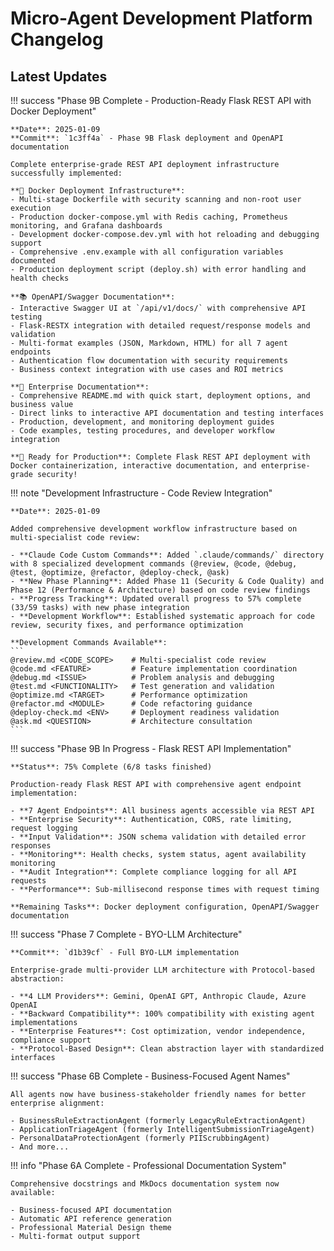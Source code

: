 # Micro-Agent Development Platform Changelog

## Latest Updates

!!! success "Phase 9B Complete - Production-Ready Flask REST API with Docker Deployment"
    
    **Date**: 2025-01-09
    **Commit**: `1c3ff4a` - Phase 9B Flask deployment and OpenAPI documentation
    
    Complete enterprise-grade REST API deployment infrastructure successfully implemented:
    
    **🐳 Docker Deployment Infrastructure**:
    - Multi-stage Dockerfile with security scanning and non-root user execution
    - Production docker-compose.yml with Redis caching, Prometheus monitoring, and Grafana dashboards
    - Development docker-compose.dev.yml with hot reloading and debugging support
    - Comprehensive .env.example with all configuration variables documented
    - Production deployment script (deploy.sh) with error handling and health checks
    
    **📚 OpenAPI/Swagger Documentation**:
    - Interactive Swagger UI at `/api/v1/docs/` with comprehensive API testing
    - Flask-RESTX integration with detailed request/response models and validation
    - Multi-format examples (JSON, Markdown, HTML) for all 7 agent endpoints
    - Authentication flow documentation with security requirements
    - Business context integration with use cases and ROI metrics
    
    **📖 Enterprise Documentation**:
    - Comprehensive README.md with quick start, deployment options, and business value
    - Direct links to interactive API documentation and testing interfaces
    - Production, development, and monitoring deployment guides
    - Code examples, testing procedures, and developer workflow integration
    
    **🚀 Ready for Production**: Complete Flask REST API deployment with Docker containerization, interactive documentation, and enterprise-grade security!

!!! note "Development Infrastructure - Code Review Integration"
    
    **Date**: 2025-01-09
    
    Added comprehensive development workflow infrastructure based on multi-specialist code review:
    
    - **Claude Code Custom Commands**: Added `.claude/commands/` directory with 8 specialized development commands (@review, @code, @debug, @test, @optimize, @refactor, @deploy-check, @ask)
    - **New Phase Planning**: Added Phase 11 (Security & Code Quality) and Phase 12 (Performance & Architecture) based on code review findings
    - **Progress Tracking**: Updated overall progress to 57% complete (33/59 tasks) with new phase integration
    - **Development Workflow**: Established systematic approach for code review, security fixes, and performance optimization
    
    **Development Commands Available**:
    ```
    @review.md <CODE_SCOPE>    # Multi-specialist code review
    @code.md <FEATURE>         # Feature implementation coordination  
    @debug.md <ISSUE>          # Problem analysis and debugging
    @test.md <FUNCTIONALITY>   # Test generation and validation
    @optimize.md <TARGET>      # Performance optimization
    @refactor.md <MODULE>      # Code refactoring guidance
    @deploy-check.md <ENV>     # Deployment readiness validation
    @ask.md <QUESTION>         # Architecture consultation
    ```

!!! success "Phase 9B In Progress - Flask REST API Implementation"
    
    **Status**: 75% Complete (6/8 tasks finished)
    
    Production-ready Flask REST API with comprehensive agent endpoint implementation:
    
    - **7 Agent Endpoints**: All business agents accessible via REST API
    - **Enterprise Security**: Authentication, CORS, rate limiting, request logging
    - **Input Validation**: JSON schema validation with detailed error responses  
    - **Monitoring**: Health checks, system status, agent availability monitoring
    - **Audit Integration**: Complete compliance logging for all API requests
    - **Performance**: Sub-millisecond response times with request timing
    
    **Remaining Tasks**: Docker deployment configuration, OpenAPI/Swagger documentation

!!! success "Phase 7 Complete - BYO-LLM Architecture"
    
    **Commit**: `d1b39cf` - Full BYO-LLM implementation
    
    Enterprise-grade multi-provider LLM architecture with Protocol-based abstraction:
    
    - **4 LLM Providers**: Gemini, OpenAI GPT, Anthropic Claude, Azure OpenAI
    - **Backward Compatibility**: 100% compatibility with existing agent implementations
    - **Enterprise Features**: Cost optimization, vendor independence, compliance support
    - **Protocol-Based Design**: Clean abstraction layer with standardized interfaces

!!! success "Phase 6B Complete - Business-Focused Agent Names"
    
    All agents now have business-stakeholder friendly names for better enterprise alignment:
    
    - BusinessRuleExtractionAgent (formerly LegacyRuleExtractionAgent)
    - ApplicationTriageAgent (formerly IntelligentSubmissionTriageAgent)
    - PersonalDataProtectionAgent (formerly PIIScrubbingAgent)
    - And more...

!!! info "Phase 6A Complete - Professional Documentation System"
    
    Comprehensive docstrings and MkDocs documentation system now available:
    
    - Business-focused API documentation
    - Automatic API reference generation
    - Professional Material Design theme
    - Multi-format output support